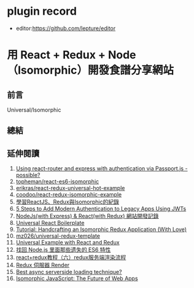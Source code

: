 # plugin record
* editor:https://github.com/lepture/editor


# 用 React + Redux + Node（Isomorphic）開發食譜分享網站

## 前言
Universal/Isomorphic

## 總結

## 延伸閱讀
1. [Using react-router and express with authentication via Passport.js - possible?](http://stackoverflow.com/questions/30806569/using-react-router-and-express-with-authentication-via-passport-js-possible)
2. [topheman/react-es6-isomorphic](https://github.com/topheman/react-es6-isomorphic)
3. [erikras/react-redux-universal-hot-example](https://github.com/erikras/react-redux-universal-hot-example)
4. [coodoo/react-redux-isomorphic-example](https://github.com/coodoo/react-redux-isomorphic-example)
5. [學習ReactJS、Redux與Isomorphic的紀錄](http://billy3321.blogspot.tw/2015/09/reactjsreduxisomorphic.html)
6. [5 Steps to Add Modern Authentication to Legacy Apps Using JWTs](https://auth0.com/blog/5-steps-to-add-modern-authentication-to-legacy-apps-using-jwts/)
7. [NodeJs(with Express) & React(with Redux) 網站開發記錄](https://www.gitbook.com/book/motephyr/nodejs-with-express-react-with-redux-/details)
8. [Universal React Boilerplate](https://github.com/cloverfield-tools/universal-react-boilerplate)
9. [Tutorial: Handcrafting an Isomorphic Redux Application (With Love)](https://medium.com/front-end-developers/handcrafting-an-isomorphic-redux-application-with-love-40ada4468af4#.a9m7mt4wf)
10. [mz026/universal-redux-template](https://github.com/mz026/universal-redux-template/tree/master/app)
11. [Universal Example with React and Redux](https://github.com/coodoo/react-redux-isomorphic-example)
12. [找回 Node.js 里面那些遗失的 ES6 特性](http://taobaofed.org/blog/2016/01/07/find-back-the-lost-es6-features-in-nodejs/)
13. [react+redux教程（六）redux服务端渲染流程](http://www.cnblogs.com/lewis617/p/5174861.html)
14. [Redux 伺服器 Render](http://redux.js.org/docs/recipes/ServerRendering.html)
15. [Best async serverside loading technique?](https://github.com/reactjs/redux/issues/99)
16. [Isomorphic JavaScript: The Future of Web Apps](http://nerds.airbnb.com/isomorphic-javascript-future-web-apps/)